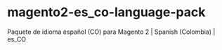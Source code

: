 # magento2-es_co-language-pack
Paquete de idioma español (CO) para Magento 2 | Spanish (Colombia) | es_CO
